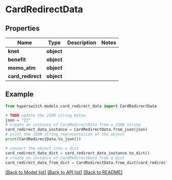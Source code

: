 # CardRedirectData


## Properties

Name | Type | Description | Notes
------------ | ------------- | ------------- | -------------
**knet** | **object** |  | 
**benefit** | **object** |  | 
**momo_atm** | **object** |  | 
**card_redirect** | **object** |  | 

## Example

```python
from hyperswitch.models.card_redirect_data import CardRedirectData

# TODO update the JSON string below
json = "{}"
# create an instance of CardRedirectData from a JSON string
card_redirect_data_instance = CardRedirectData.from_json(json)
# print the JSON string representation of the object
print(CardRedirectData.to_json())

# convert the object into a dict
card_redirect_data_dict = card_redirect_data_instance.to_dict()
# create an instance of CardRedirectData from a dict
card_redirect_data_from_dict = CardRedirectData.from_dict(card_redirect_data_dict)
```
[[Back to Model list]](../README.md#documentation-for-models) [[Back to API list]](../README.md#documentation-for-api-endpoints) [[Back to README]](../README.md)


